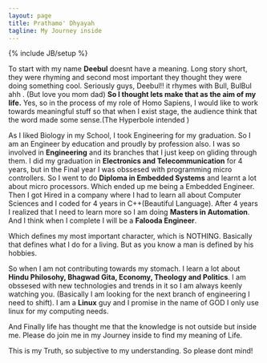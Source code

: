 ```yaml
---
layout: page
title: Prathamo' Dhyayah
tagline: My Journey inside
---
```

{% include JB/setup %}


To start with my name **Deebul** doesnt have a meaning. Long story short, they were
rhyming and second most important they thought they were doing something cool. 
Seriously guys, Deebul!! it rhymes with Bull, BulBul ahh . (But love you mom dad)
**So I thought lets make that as the aim of my life.**
Yes, so in the process of my role of Homo Sapiens, I would like to work towards
meaningful stuff so that when I exist stage, the audience think that the word made
some sense.(The Hyperbole intended )

As I liked Biology in my School, I took Engineering for my graduation.
So I am an Engineer by education and proudly by profession also.
I was so involved in **Engineering** and its branches that I just keep on gliding through them.
I did my graduation in **Electronics and Telecommunication** for 4 years, but in the Final year
I was obssesed with programming micro controllers. So I went to do **Diploma in Embedded Systems**
and learnt a lot about micro processors. Which ended up me being a Embedded Engineer. Then I got Hired in a company
where I had to learn all about Computer Sciences and I coded for 4 years in C++(Beautiful Language).
After 4 years I realized that I need to learn more so I am doing **Masters in Automation**. 
And I think when I complete I will be a **Falooda Engineer**. 

Which defines my most important character, which is NOTHING.
Basically that defines what I do for a living. But as you know a man is defined by his hobbies.

So when I am not contributing towards my stomach.
I learn a lot about  **Hindu Philosohy, Bhagwad Gita, Economy, Theology and 
Politics**.
I am obssesed with new technologies and trends in it so I am always keenly watching you.
(Basically I am looking for the next branch of engineering I need to shift).
I am a **Linux** guy and I promise in the name of GOD I only use linux for my computing needs.

And Finally life has thought me that the knowledge is not outside but inside me.
Please do join me in my Journey inside to find my meaning of Life.


This is my Truth, so subjective to my understanding. So please dont mind!

